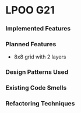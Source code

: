 # LPOO G21

### Implemented Features

### Planned Features
- 8x8 grid with 2 layers

### Design Patterns Used

### Existing Code Smells

### Refactoring Techniques
